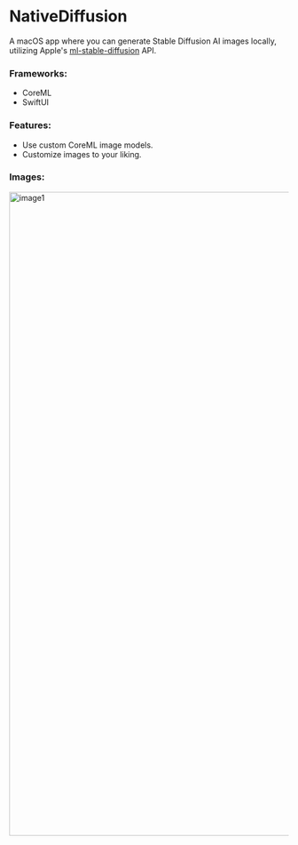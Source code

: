 # NativeDiffusion

A macOS app where you can generate Stable Diffusion AI images locally, utilizing Apple's [ml-stable-diffusion](https://github.com/apple/ml-stable-diffusion/tree/48f07f24891155a14c51dd835bba7371bdf32d0e) API.

### Frameworks:
- CoreML
- SwiftUI

### Features:
- Use custom CoreML image models.
- Customize images to your liking.

### Images:
<img width="1158" alt="image1" src="https://github.com/mohalibou/NativeDiffusion/assets/73797962/f7144eef-eee7-4d9a-9dbe-d8917035d4cf">
